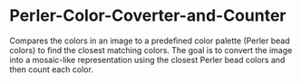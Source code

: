 # Perler-Color-Coverter-and-Counter
Compares the colors in an image to a predefined color palette (Perler bead colors) to find the closest matching colors. The goal is to convert the image into a mosaic-like representation using the closest Perler bead colors and then count each color.
